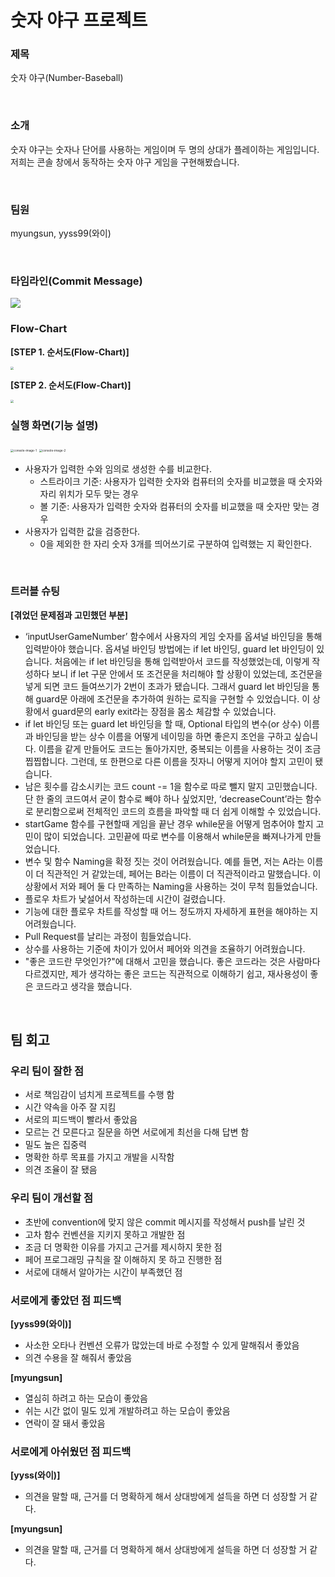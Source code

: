 # 숫자 야구 프로젝트

### 제목 

숫자 야구(Number-Baseball)

<br/>

### 소개 

숫자 야구는 숫자나 단어를 사용하는 게임이며 두 명의 상대가 플레이하는 게임입니다. 저희는 콘솔 창에서 동작하는 숫자 야구 게임을 구현해봤습니다.

<br/>

### 팀원

myungsun, yyss99(와이)

<br/>

### 타임라인(Commit Message)

![](https://github.com/myungsun7782/ios-number-baseball/blob/main/Images/commit-image.png)

### Flow-Chart

**[STEP 1. 순서도(Flow-Chart)]**

<img src="https://cdn.discordapp.com/attachments/1099935066815201300/1100617072758763550/step1.png" style="zoom: 33%;" />

**[STEP 2. 순서도(Flow-Chart)]**

<img src="https://cdn.discordapp.com/attachments/1099908467956908102/1100374278559518760/step2.drawio_1.png" style="zoom:33%;" />

<br/>

### 실행 화면(기능 설명)

<img src="https://github.com/myungsun7782/ios-number-baseball/blob/main/Images/console-image-1.png" alt="console-image-1" style="zoom:33%;" />

<img src="https://github.com/myungsun7782/ios-number-baseball/blob/main/Images/console-image-2.png" alt="console-image-2" style="zoom:33%;" />

- 사용자가 입력한 수와 임의로 생성한 수를 비교한다.
  - 스트라이크 기준: 사용자가 입력한 숫자와 컴퓨터의 숫자를 비교했을 때 숫자와 자리 위치가 모두 맞는 경우 
  - 볼 기준: 사용자가 입력한 숫자와 컴퓨터의 숫자를 비교했을 때 숫자만 맞는 경우
- 사용자가 입력한 값을 검증한다.
  - 0을 제외한 한 자리 숫자 3개를 띄어쓰기로 구분하여 입력했는 지 확인한다.

<br/>

### 트러블 슈팅

**[겪었던 문제점과 고민했던 부분]**

- ‘inputUserGameNumber’ 함수에서 사용자의 게임 숫자를 옵셔널 바인딩을 통해 입력받아야 했습니다. 옵셔널 바인딩 방법에는 if let 바인딩, guard let 바인딩이 있습니다. 처음에는 if let 바인딩을 통해 입력받아서 코드를 작성했었는데, 이렇게 작성하다 보니 if let 구문 안에서 또 조건문을 처리해야 할 상황이 있었는데, 조건문을 넣게 되면 코드 들여쓰기가 2번이 초과가 됐습니다. 그래서 guard let 바인딩을 통해 guard문 아래에 조건문을 추가하여 원하는 로직을 구현할 수 있었습니다. 이 상황에서 guard문의 early exit라는 장점을 몸소 체감할 수 있었습니다.
- if let 바인딩 또는 guard let 바인딩을 할 때, Optional 타입의 변수(or 상수) 이름과 바인딩을 받는 상수 이름을 어떻게 네이밍을 하면 좋은지 조언을 구하고 싶습니다. 이름을 같게 만들어도 코드는 돌아가지만, 중복되는 이름을 사용하는 것이 조금 찝찝합니다. 그런데, 또 한편으로 다른 이름을 짓자니 어떻게 지어야 할지 고민이 됐습니다.
- 남은 횟수를 감소시키는 코드 count -= 1을 함수로 따로 뺄지 말지 고민했습니다. 단 한 줄의 코드여서 굳이 함수로 빼야 하나 싶었지만, ‘decreaseCount’라는 함수로 분리함으로써 전체적인 코드의 흐름을 파악할 때 더 쉽게 이해할 수 있었습니다.
- startGame 함수를 구현할때 게임을 끝난 경우 while문을 어떻게 멈추어야 할지 고민이 많이 되었습니다. 고민끝에 따로 변수를 이용해서 while문을 빠져나가게 만들었습니다.
- 변수 및 함수 Naming을 확정 짓는 것이 어려웠습니다. 예를 들면, 저는 A라는 이름이 더 직관적인 거 같았는데, 페어는 B라는 이름이 더 직관적이라고 말했습니다. 이 상황에서 저와 페어 둘 다 만족하는 Naming을 사용하는 것이 무척 힘들었습니다.
- 플로우 차트가 낯설어서 작성하는데 시간이 걸렸습니다.
- 기능에 대한 플로우 차트를 작성할 때 어느 정도까지 자세하게 표현을 해야하는 지 어려웠습니다.
- Pull Request를 날리는 과정이 힘들었습니다.
- 상수를 사용하는 기준에 차이가 있어서 페어와 의견을 조율하기 어려웠습니다.
- "좋은 코드란 무엇인가?"에 대해서 고민을 했습니다. 좋은 코드라는 것은 사람마다 다르겠지만, 제가 생각하는 좋은 코드는 직관적으로 이해하기 쉽고, 재사용성이 좋은 코드라고 생각을 했습니다.

<br/>

## 팀 회고

### 우리 팀이 잘한 점

- 서로 책임감이 넘치게 프로젝트를 수행 함
- 시간 약속을 아주 잘 지킴
- 서로의 피드백이 빨라서 좋았음
- 모르는 건 모른다고 질문을 하면 서로에게 최선을 다해 답변 함
- 밀도 높은 집중력
- 명확한 하루 목표를 가지고 개발을 시작함
- 의견 조율이 잘 됐음

### 우리 팀이 개선할 점 

- 초반에 convention에 맞지 않은 commit 메시지를 작성해서 push를 날린 것
- 고차 함수 컨벤션을 지키지 못하고 개발한 점
- 조금 더 명확한 이유를 가지고 근거를 제시하지 못한 점
- 페어 프로그래밍 규칙을 잘 이해하지 못 하고 진행한 점
- 서로에 대해서 알아가는 시간이 부족했던 점

### 서로에게 좋았던 점 피드백 

**[yyss99(와이)]**

- 사소한 오타나 컨벤션 오류가 많았는데 바로 수정할 수 있게 말해줘서 좋았음 
- 의견 수용을 잘 해줘서 좋았음

**[myungsun]**

- 열심히 하려고 하는 모습이 좋았음
- 쉬는 시간 없이 밀도 있게 개발하려고 하는 모습이 좋았음
- 연락이 잘 돼서 좋았음

### 서로에게 아쉬웠던 점 피드백 

**[yyss(와이)]**

- 의견을 말할 때, 근거를 더 명확하게 해서 상대방에게 설득을 하면 더 성장할 거 같다.

**[myungsun]**

- 의견을 말할 때, 근거를 더 명확하게 해서 상대방에게 설득을 하면 더 성장할 거 같다.
